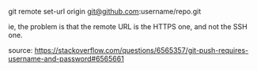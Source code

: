 git remote set-url origin git@github.com:username/repo.git

ie, the problem is that the remote URL is the HTTPS one, and not the SSH one.

source: https://stackoverflow.com/questions/6565357/git-push-requires-username-and-password#6565661
